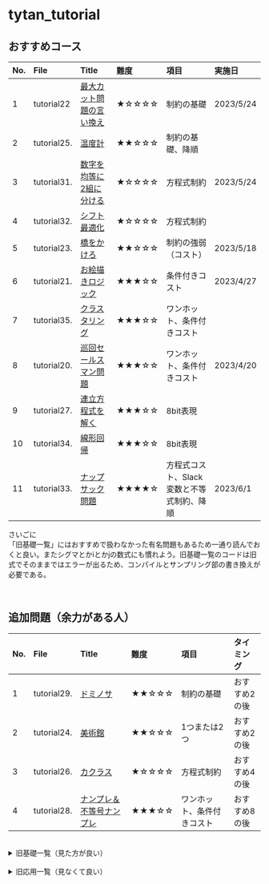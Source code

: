 # tytan_tutorial

## おすすめコース
|No.|File|Title|難度|項目|実施日|
|:--|:--|:--|:--|:--|:--|
|1|tutorial22|<a href="tutorial/tutorial22_最大カット問題の言い換え.ipynb">最大カット問題の言い換え</a>|★☆☆☆☆|制約の基礎|2023/5/24|
|2|tutorial25.|<a href="tutorial/tutorial25_温度計.ipynb">温度計</a>|★★☆☆☆|制約の基礎、降順||
|3|tutorial31.|<a href="tutorial/tutorial31_数字を均等に2組に分ける.ipynb">数字を均等に2組に分ける</a>|★☆☆☆☆|方程式制約|2023/5/24|
|4|tutorial32.|<a href="tutorial/tutorial32_シフト最適化.ipynb">シフト最適化</a>|★☆☆☆☆|方程式制約||
|5|tutorial23.|<a href="tutorial/tutorial23_橋をかけろ.ipynb">橋をかけろ</a>|★★☆☆☆|制約の強弱（コスト）|2023/5/18|
|6|tutorial21.|<a href="tutorial/tutorial21_お絵かきロジック.ipynb">お絵描きロジック</a>|★★★☆☆|条件付きコスト|2023/4/27|
|7|tutorial35.|<a href="tutorial/tutorial35_クラスタリング.ipynb">クラスタリング</a>|★★★☆☆|ワンホット、条件付きコスト||
|8|tutorial20.|<a href="tutorial/tutorial20_巡回セールスマン問題.ipynb">巡回セールスマン問題</a>|★★★☆☆|ワンホット、条件付きコスト|2023/4/20|
|9|tutorial27.|<a href="tutorial/tutorial27_連立方程式を解く.ipynb">連立方程式を解く</a>|★★★☆☆|8bit表現||
|10|tutorial34.|<a href="tutorial/tutorial34_線形回帰.ipynb">線形回帰</a>|★★★☆☆|8bit表現||
|11|tutorial33.|<a href="tutorial/tutorial33_ナップサック問題.ipynb">ナップサック問題</a>|★★★★☆|方程式コスト、Slack変数と不等式制約、降順|2023/6/1|

さいごに<br>
「旧基礎一覧」にはおすすめで扱わなかった有名問題もあるため一通り読んでおくと良い。またシグマとかiとかjの数式にも慣れよう。旧基礎一覧のコードは旧式でそのままではエラーが出るため、コンパイルとサンプリング部の書き換えが必要である。

<br>

## 追加問題（余力がある人）
|No.|File|Title|難度|項目|タイミング|
|:--|:--|:--|:--|:--|:--|
|1|tutorial29.|<a href="tutorial/tutorial29_ドミノサ.ipynb">ドミノサ</a>|★★☆☆☆|制約の基礎|おすすめ2の後|
|2|tutorial24.|<a href="tutorial/tutorial24_美術館.ipynb">美術館</a>|★★☆☆☆|1つまたは2つ|おすすめ2の後|
|3|tutorial26.|<a href="tutorial/tutorial26_カクラス.ipynb">カクラス</a>|★☆☆☆☆|方程式制約|おすすめ4の後|
|4|tutorial28.|<a href="tutorial/tutorial28_ナンプレ＆不等号ナンプレ.ipynb">ナンプレ＆不等号ナンプレ</a>|★★★☆☆|ワンホット、条件付きコスト|おすすめ8の後|

<br>

<details>
<summary>旧基礎一覧（見た方が良い）</summary><div>

## 旧基礎一覧
|File|Title|実施日|
|:--|:--|:--|
|tutorial00.|<a href="tutorial/tutorial00_networkx.ipynb">ネットワークX</a>|2023/04/11|
|tutorial01.|<a href="tutorial/tutorial01_qubo.ipynb">イジングとQUBO</a>|2023/04/14|
|tutorial02.|<a href="tutorial/tutorial02_maxcut.ipynb">マックスカット問題、自然数分割問題</a>|2023/05/17|
|tutorial03.|<a href="tutorial/tutorial03_bil.ipynb">整数計画問題</a>|2023/05/17|
|tutorial04.|<a href="tutorial/tutorial04_graphcoloring.ipynb">グラフ分割問題、グラフカラーリング問題</a>|2023/05/17|
|tutorial05.|<a href="tutorial/tutorial05_cliques.ipynb">クリーク判定問題、クリークカバー問題</a>||
|tutorial06.|<a href="tutorial/tutorial06_job_sequencing_problem.ipynb">ジョブシークエンス、ナップザック問題</a>||
|tutorial07.|<a href="tutorial/tutorial07_setcover_setpacking.ipynb">セットカバー、セットパッキング</a>||
|tutorial08.|<a href="tutorial/tutorial08_clustering_vertex_cover.ipynb">クラスタリング、頂点被覆問題</a>||
|tutorial09.|<a href="tutorial/tutorial09_trafficflow_optimization.ipynb">交通最適化問題</a>||
|tutorial10.|<a href="tutorial/tutorial10_liner_reg.ipynb">イジング線形回帰</a>||
</div></details>


<br>

<details>
<summary>旧応用一覧（見なくて良い）</summary><div>

## 旧応用一覧
|File|Title|難度|項目|実施日|
|:--|:--|:--|:--|:--|
|tutorial20.|<a href="tutorial/tutorial20_巡回セールスマン問題.ipynb">巡回セールスマン問題</a>|★★★★☆|条件付きコスト|2023/4/20|
|tutorial21.|<a href="tutorial/tutorial21_お絵かきロジック.ipynb">お絵描きロジック</a>|★★★☆☆||2023/4/27|
|tutorial22.|<a href="tutorial/tutorial22_最大カット問題の言い換え.ipynb">最大カット問題の言い換え</a>|★☆☆☆☆|制約の基礎|2023/5/24|
|tutorial23.|<a href="tutorial/tutorial23_橋をかけろ.ipynb">橋をかけろ</a>|★★★☆☆||2023/5/18|
|tutorial24.|<a href="tutorial/tutorial24_美術館.ipynb">美術館</a>|★★☆☆☆|||
|tutorial25.|<a href="tutorial/tutorial25_温度計.ipynb">温度計</a>|★★☆☆☆|降順||
|tutorial26.|<a href="tutorial/tutorial26_カクラス.ipynb">カクラス</a>|★★★☆☆|||
|tutorial27.|<a href="tutorial/tutorial27_連立方程式を解く.ipynb">連立方程式を解く</a>|★★★★☆|8bit表現||
|tutorial28.|<a href="tutorial/tutorial28_ナンプレ＆不等号ナンプレ.ipynb">ナンプレ＆不等号ナンプレ</a>|★★★★☆|ワンホット||
|tutorial29.|<a href="tutorial/tutorial29_ドミノサ.ipynb">ドミノサ</a>|★★☆☆☆|||
|tutorial30.|<a href="tutorial/tutorial30_犯人は誰だ？.ipynb">犯人は誰だ？</a>|★★☆☆☆|||
|tutorial31.|<a href="tutorial/tutorial31_数字を均等に2組に分ける.ipynb">数字を均等に2組に分ける</a>|★★★☆☆|方程式制約|2023/5/24|
|tutorial32.|<a href="tutorial/tutorial32_シフト最適化.ipynb">シフト最適化</a>|★☆☆☆☆|方程式制約||
|tutorial33.|<a href="tutorial/tutorial33_ナップサック問題.ipynb">ナップサック問題</a>|★★★★★|コスト、Slack変数と不等式制約|2023/6/1|
|tutorial34.|<a href="tutorial/tutorial34_線形回帰.ipynb">線形回帰</a>|★★★★☆|8bit表現||
|tutorial35.|<a href="tutorial/tutorial35_クラスタリング.ipynb">クラスタリング</a>|★★★★☆|ワンホット、コスト||
</div></details>





